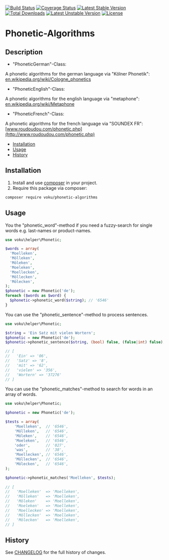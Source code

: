 [![Build Status](https://github.com/voku/phonetic-algorithms/actions/workflows/ci.yml/badge.svg?branch=master)](https://github.com/voku/phonetic-algorithms/actions)
[![Coverage Status](https://coveralls.io/repos/github/voku/phonetic-algorithms/badge.svg?branch=master)](https://coveralls.io/github/voku/phonetic-algorithms?branch=master)
[![Latest Stable Version](https://poser.pugx.org/voku/phonetic-algorithms/v/stable)](https://packagist.org/packages/voku/phonetic-algorithms) 
[![Total Downloads](https://poser.pugx.org/voku/phonetic-algorithms/downloads)](https://packagist.org/packages/voku/phonetic-algorithms) 
[![Latest Unstable Version](https://poser.pugx.org/voku/phonetic-algorithms/v/unstable)](https://packagist.org/packages/voku/phonetic-algorithms)
[![License](https://poser.pugx.org/voku/phonetic-algorithms/license)](https://packagist.org/packages/voku/phonetic-algorithms)

# Phonetic-Algorithms

## Description

- "PhoneticGerman"-Class: 

A phonetic algorithms for the german language via "Kölner Phonetik": [en.wikipedia.org/wiki/Cologne_phonetics](https://en.wikipedia.org/wiki/Cologne_phonetics)

- "PhoneticEnglish"-Class: 

A phonetic algorithms for the english language via "metaphone": [en.wikipedia.org/wiki/Metaphone](https://en.wikipedia.org/wiki/Metaphone)

- "PhoneticFrench"-Class:

A phonetic algorithms for the french language via "SOUNDEX FR": [www.roudoudou.com/phonetic.php](http://www.roudoudou.com/phonetic.php)

* [Installation](#installation)
* [Usage](#usage)
* [History](#history)

## Installation

1. Install and use [composer](https://getcomposer.org/doc/00-intro.md) in your project.
2. Require this package via composer:

```sh
composer require voku/phonetic-algorithms
```

## Usage

You the "phonetic_word"-method if you need a fuzzy-search for single words e.g. last-names or product-names.

```php
use voku\helper\Phonetic;

$words = array(
  'Moelleken',
  'Mölleken',
  'Möleken',
  'Moeleken',
  'Moellecken',
  'Möllecken',
  'Mölecken',
);
$phonetic = new Phonetic('de');
foreach ($words as $word) {
  $phonetic->phonetic_word($string); // '6546'
}
```

You can use the "phonetic_sentence"-method to process sentences.

```php
use voku\helper\Phonetic;

$string = 'Ein Satz mit vielen Wortern';
$phonetic = new Phonetic('de');
$phonetic->phonetic_sentence($string, (bool) false, (false|int) false); 

// [
//   'Ein' => '06', 
//   'Satz' => '8', 
//   'mit' => '62', 
//   'vielen' => '356', 
//   'Wortern' => '37276'
// ]
```

You can use the "phonetic_matches"-method to search for words in an array of words.

```php
use voku\helper\Phonetic;

$phonetic = new Phonetic('de');

$tests = array(
    'Moelleken',  // '6546',
    'Mölleken',   // '6546',
    'Möleken',    // '6546',
    'Moeleken',   // '6546',
    'oder',       // '027',
    'was',        // '38',
    'Moellecken', // '6546',
    'Möllecken',  // '6546',
    'Mölecken',   // '6546',
);

$phonetic->phonetic_matches('Moelleken', $tests);
    
// [
//   'Moelleken'  => 'Moelleken',
//   'Mölleken'   => 'Moelleken',
//   'Möleken'    => 'Moelleken',
//   'Moeleken'   => 'Moelleken',
//   'Moellecken' => 'Moelleken',
//   'Möllecken'  => 'Moelleken',
//   'Mölecken'   => 'Moelleken',
// ]
```

## History
See [CHANGELOG](CHANGELOG.md) for the full history of changes.
